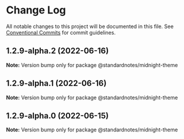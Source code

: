 # Change Log

All notable changes to this project will be documented in this file.
See [Conventional Commits](https://conventionalcommits.org) for commit guidelines.

## 1.2.9-alpha.2 (2022-06-16)

**Note:** Version bump only for package @standardnotes/midnight-theme

## 1.2.9-alpha.1 (2022-06-16)

**Note:** Version bump only for package @standardnotes/midnight-theme

## 1.2.9-alpha.0 (2022-06-15)

**Note:** Version bump only for package @standardnotes/midnight-theme
